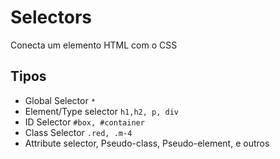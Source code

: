 # Selectors

Conecta um elemento HTML com o CSS

## Tipos

- Global Selector `*`
- Element/Type selector `h1,h2, p, div`
- ID Selector `#box, #container`
- Class Selector `.red, .m-4`
- Attribute selector, Pseudo-class, Pseudo-element, e outros
